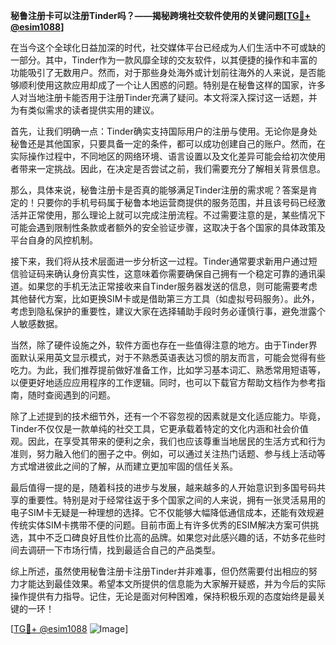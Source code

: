 **秘鲁注册卡可以注册Tinder吗？——揭秘跨境社交软件使用的关键问题[[TG💪+ @esim1088](https://t.me/s/esim1088)]**

在当今这个全球化日益加深的时代，社交媒体平台已经成为人们生活中不可或缺的一部分。其中，Tinder作为一款风靡全球的交友软件，以其便捷的操作和丰富的功能吸引了无数用户。然而，对于那些身处海外或计划前往海外的人来说，是否能够顺利使用这款应用却成了一个让人困惑的问题。特别是在秘鲁这样的国家，许多人对当地注册卡能否用于注册Tinder充满了疑问。本文将深入探讨这一话题，并为有类似需求的读者提供实用的建议。

首先，让我们明确一点：Tinder确实支持国际用户的注册与使用。无论你是身处秘鲁还是其他国家，只要具备一定的条件，都可以成功创建自己的账户。然而，在实际操作过程中，不同地区的网络环境、语言设置以及文化差异可能会给初次使用者带来一定挑战。因此，在决定是否尝试之前，我们需要充分了解相关背景信息。

那么，具体来说，秘鲁注册卡是否真的能够满足Tinder注册的需求呢？答案是肯定的！只要你的手机号码属于秘鲁本地运营商提供的服务范围，并且该号码已经激活并正常使用，那么理论上就可以完成注册流程。不过需要注意的是，某些情况下可能会遇到限制性条款或者额外的安全验证步骤，这取决于各个国家的具体政策及平台自身的风控机制。

接下来，我们将从技术层面进一步分析这一过程。Tinder通常要求新用户通过短信验证码来确认身份真实性，这意味着你需要确保自己拥有一个稳定可靠的通讯渠道。如果您的手机无法正常接收来自Tinder服务器发送的信息，则可能需要考虑其他替代方案，比如更换SIM卡或是借助第三方工具（如虚拟号码服务）。此外，考虑到隐私保护的重要性，建议大家在选择辅助手段时务必谨慎行事，避免泄露个人敏感数据。

当然，除了硬件设施之外，软件方面也存在一些值得注意的地方。由于Tinder界面默认采用英文显示模式，对于不熟悉英语表达习惯的朋友而言，可能会觉得有些吃力。为此，我们推荐提前做好准备工作，比如学习基本词汇、熟悉常用短语等，以便更好地适应应用程序的工作逻辑。同时，也可以下载官方帮助文档作为参考指南，随时查阅遇到的问题。

除了上述提到的技术细节外，还有一个不容忽视的因素就是文化适应能力。毕竟，Tinder不仅仅是一款单纯的社交工具，它更承载着特定的文化内涵和社会价值观。因此，在享受其带来的便利之余，我们也应该尊重当地居民的生活方式和行为准则，努力融入他们的圈子之中。例如，可以通过关注热门话题、参与线上活动等方式增进彼此之间的了解，从而建立更加牢固的信任关系。

最后值得一提的是，随着科技的进步与发展，越来越多的人开始意识到多国号码共享的重要性。特别是对于经常往返于多个国家之间的人来说，拥有一张灵活易用的电子SIM卡无疑是一种理想的选择。它不仅能够大幅降低通信成本，还能有效规避传统实体SIM卡携带不便的问题。目前市面上有许多优秀的ESIM解决方案可供挑选，其中不乏口碑良好且性价比高的品牌。如果您对此感兴趣的话，不妨多花些时间去调研一下市场行情，找到最适合自己的产品类型。

综上所述，虽然使用秘鲁注册卡注册Tinder并非难事，但仍然需要付出相应的努力才能达到最佳效果。希望本文所提供的信息能为大家解开疑惑，并为今后的实际操作提供有力指导。记住，无论是面对何种困难，保持积极乐观的态度始终是最关键的一环！

[[TG💪+ @esim1088](https://t.me/s/esim1088) ![Image](https://i.postimg.cc/4NQfJmqS/Snipaste-2025-05-13-00-14-12.png)]